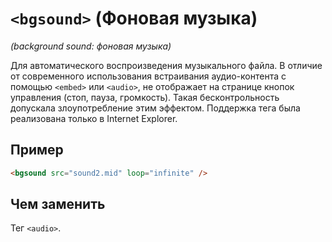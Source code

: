 # `<bgsound>` (Фоновая музыка)

_(background sound: фоновая музыка)_

Для автоматического воспроизведения музыкального файла. В отличие от современного использования встраивания аудио-контента с помощью `<embed>` или `<audio>`, не отображает на странице кнопок управления (стоп, пауза, громкость). Такая бесконтрольность допускала злоупотребление этим эффектом. Поддержка тега была реализована только в Internet Explorer.

## Пример

```html
<bgsound src="sound2.mid" loop="infinite" />
```

## Чем заменить

Тег `<audio>`.
